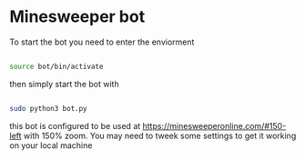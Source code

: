 # Minesweeper bot

To start the bot you need to enter the enviorment

~~~ bash

source bot/bin/activate

~~~

then simply start the bot with 

~~~ bash

sudo python3 bot.py

~~~

this bot is configured to be used at https://minesweeperonline.com/#150-left with  150% zoom. You may need to tweek some settings to get it working on your local machine

